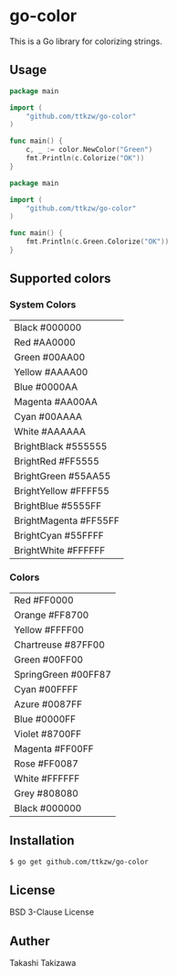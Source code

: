 # go-color

This is a Go library for colorizing strings.

## Usage

```go
package main

import (
	"github.com/ttkzw/go-color"
)

func main() {
    c, _ := color.NewColor("Green")
    fmt.Println(c.Colorize("OK"))
}
```

```go
package main

import (
	"github.com/ttkzw/go-color"
)

func main() {
    fmt.Println(c.Green.Colorize("OK"))
}
```

## Supported colors

### System Colors

<table>
<tbody>
<tr><td>Black #000000</td></tr>
<tr><td>Red #AA0000</td></tr>
<tr><td>Green #00AA00</td></tr>
<tr><td>Yellow #AAAA00</td></tr>
<tr><td>Blue #0000AA</td></tr>
<tr><td>Magenta #AA00AA</td></tr>
<tr><td>Cyan #00AAAA</td></tr>
<tr><td>White #AAAAAA</td></tr>
<tr><td>BrightBlack #555555</td></tr>
<tr><td>BrightRed #FF5555</td></tr>
<tr><td>BrightGreen #55AA55</td></tr>
<tr><td>BrightYellow #FFFF55</td></tr>
<tr><td>BrightBlue #5555FF</td></tr>
<tr><td>BrightMagenta #FF55FF</td></tr>
<tr><td>BrightCyan #55FFFF</td></tr>
<tr><td>BrightWhite #FFFFFF</td></tr>
</tbody>
</table>

### Colors

<table>
<tbody>
<tr><td>Red #FF0000</td></tr>
<tr><td>Orange #FF8700</td></tr>
<tr><td>Yellow #FFFF00</td></tr>
<tr><td>Chartreuse #87FF00</td></tr>
<tr><td>Green #00FF00</td></tr>
<tr><td>SpringGreen #00FF87</td></tr>
<tr><td>Cyan #00FFFF</td></tr>
<tr><td>Azure #0087FF</td></tr>
<tr><td>Blue #0000FF</td></tr>
<tr><td>Violet #8700FF</td></tr>
<tr><td>Magenta #FF00FF</td></tr>
<tr><td>Rose #FF0087</td></tr>
<tr><td>White #FFFFFF</td></tr>
<tr><td>Grey #808080</td></tr>
<tr><td>Black #000000</td></tr>
</tbody>
</table>

## Installation

```sh
$ go get github.com/ttkzw/go-color
```


## License

BSD 3-Clause License

## Auther

Takashi Takizawa
